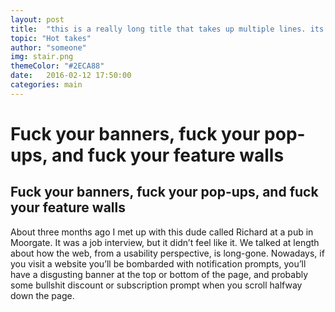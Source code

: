 ```yaml
---
layout: post
title:  "this is a really long title that takes up multiple lines. its probably too long but oh well"
topic: "Hot takes"
author: "someone"
img: stair.png
themeColor: "#2ECA88"
date:   2016-02-12 17:50:00
categories: main
---
```


# Fuck your banners, fuck your pop-ups, and fuck your feature walls
## Fuck your banners, fuck your pop-ups, and fuck your feature walls

About three months ago I met up with this dude called Richard at a pub in Moorgate. It was a job interview, but it didn’t feel like it. We talked at length about how the web, from a usability perspective, is long-gone. Nowadays, if you visit a website you’ll be bombarded with notification prompts, you’ll have a disgusting banner at the top or bottom of the page, and probably some bullshit discount or subscription prompt when you scroll halfway down the page.